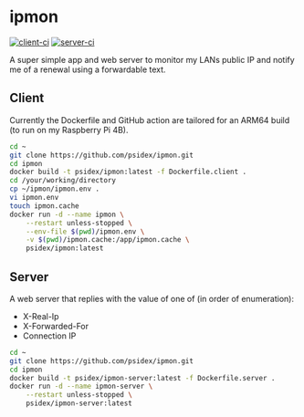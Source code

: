 # ipmon

[![client-ci](https://github.com/psidex/ipmon/actions/workflows/client.yml/badge.svg)](https://github.com/psidex/ipmon/actions/workflows/client.yml)
[![server-ci](https://github.com/psidex/ipmon/actions/workflows/server.yaml/badge.svg)](https://github.com/psidex/ipmon/actions/workflows/server.yaml)

A super simple app and web server to monitor my LANs public IP and notify me of a renewal using a forwardable text.

## Client

Currently the Dockerfile and GitHub action are tailored for an ARM64 build (to run on my Raspberry Pi 4B).

```bash
cd ~
git clone https://github.com/psidex/ipmon.git
cd ipmon
docker build -t psidex/ipmon:latest -f Dockerfile.client .
cd /your/working/directory
cp ~/ipmon/ipmon.env .
vi ipmon.env
touch ipmon.cache
docker run -d --name ipmon \
    --restart unless-stopped \
    --env-file $(pwd)/ipmon.env \
    -v $(pwd)/ipmon.cache:/app/ipmon.cache \
    psidex/ipmon:latest
```

## Server

A web server that replies with the value of one of (in order of enumeration):
- X-Real-Ip
- X-Forwarded-For
- Connection IP

```bash
cd ~
git clone https://github.com/psidex/ipmon.git
cd ipmon
docker build -t psidex/ipmon-server:latest -f Dockerfile.server .
docker run -d --name ipmon-server \
    --restart unless-stopped \
    psidex/ipmon-server:latest
```
